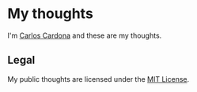 # My thoughts

I'm [Carlos Cardona](http://twitter.com/cgcardona) and these are my thoughts.

## Legal

My public thoughts are licensed under the [MIT License](http://opensource.org/licenses/MIT).
